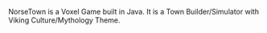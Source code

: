 NorseTown is a Voxel Game built in Java.
It is a Town Builder/Simulator with Viking Culture/Mythology Theme.